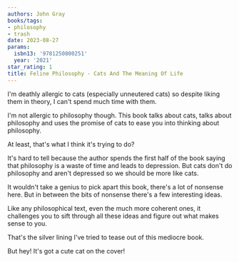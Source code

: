 ```yaml
---
authors: John Gray
books/tags:
- philosophy
- trash
date: 2023-08-27
params:
  isbn13: '9781250800251'
  year: '2021'
star_rating: 1
title: Feline Philosophy - Cats And The Meaning Of Life
---
```


I'm deathly allergic to cats (especially unneutered cats) so despite liking them
in theory, I can't spend much time with them.

I'm not allergic to philosophy though. This book talks about cats, talks about
philosophy and uses the promise of cats to ease you into thinking about
philosophy.

At least, that's what I think it's trying to do?

<!--more-->

It's hard to tell because the author spends the first half of the book saying
that philosophy is a waste of time and leads to depression. But cats don't do
philosophy and aren't depressed so we should be more like cats.

It wouldn't take a genius to pick apart this book, there's a lot of nonsense
here. But in between the bits of nonsense there's a few interesting ideas.

Like any philosophical text, even the much more coherent ones, it challenges you
to sift through all these ideas and figure out what makes sense to you.

That's the silver lining I've tried to tease out of this mediocre book.

But hey! It's got a cute cat on the cover!